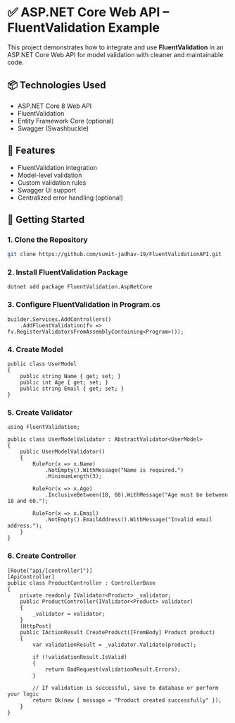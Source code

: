 # ✅ ASP.NET Core Web API – FluentValidation Example

This project demonstrates how to integrate and use **FluentValidation** in an ASP.NET Core Web API for model validation with cleaner and maintainable code.


## 📦 Technologies Used

- ASP.NET Core 8 Web API
- FluentValidation
- Entity Framework Core (optional)
- Swagger (Swashbuckle)


## 🎯 Features

- FluentValidation integration
- Model-level validation
- Custom validation rules
- Swagger UI support
- Centralized error handling (optional)


## 🚀 Getting Started

### 1. Clone the Repository

```bash
git clone https://github.com/sumit-jadhav-19/FluentValidationAPI.git
```
### 2. Install FluentValidation Package
```
dotnet add package FluentValidation.AspNetCore
```
### 3. Configure FluentValidation in Program.cs
```
builder.Services.AddControllers()
    .AddFluentValidation(fv => fv.RegisterValidatorsFromAssemblyContaining<Program>());
```
### 4. Create Model
```
public class UserModel
{
    public string Name { get; set; }
    public int Age { get; set; }
    public string Email { get; set; }
}
```
### 5. Create Validator
```
using FluentValidation;

public class UserModelValidator : AbstractValidator<UserModel>
{
    public UserModelValidator()
    {
        RuleFor(x => x.Name)
            .NotEmpty().WithMessage("Name is required.")
            .MinimumLength(3);

        RuleFor(x => x.Age)
            .InclusiveBetween(18, 60).WithMessage("Age must be between 18 and 60.");

        RuleFor(x => x.Email)
            .NotEmpty().EmailAddress().WithMessage("Invalid email address.");
    }
}
```
### 6. Create Controller
```
[Route("api/[controller]")]
[ApiController]
public class ProductController : ControllerBase
{
    private readonly IValidator<Product> _validator;
    public ProductController(IValidator<Product> validator)
    {
        _validator = validator;
    }
    [HttpPost]
    public IActionResult CreateProduct([FromBody] Product product)
    {
        var validationResult = _validator.Validate(product);

        if (!validationResult.IsValid)
        {
            return BadRequest(validationResult.Errors);
        }

        // If validation is successful, save to database or perform your logic
        return Ok(new { message = "Product created successfully" });
    }
}
```
